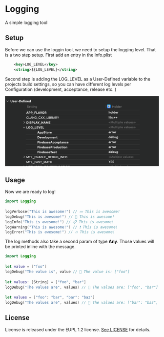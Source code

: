 # Logging

A simple logging tool

## Setup

Before we can use the loggin tool, we need to setup the logging level. That is a two step setup. First add an entry in the Info.plist

```xml
	<key>LOG_LEVEL</key>
	<string>${LOG_LEVEL}</string>
```

Second step is adding the LOG_LEVEL as a User-Defined variable to the projects build settings, so you can have different log levels per Configuration (development, acceptance, release etc. )

![user-defined-settings](user-defined-settings.png)

## Usage

Now we are ready to log!

```swift
import Logging

logVerbose("This is awesome!") // 💤 This is awesome!
logDebug("This is awesome!") // 🐞 This is awesome!
logInfo("This is awesome!") // 📋 This is awesome!
logWarning("This is awesome!") // ❗️ This is awesome!
logError("This is awesome!") // 🔥 This is awesome!
```



The log methods also take a second param of type **Any**. Those values will be printed inline with the message. 

```swift
import Logging

let value = ["foo"]
logDebug("The value is", value // 🐞 The value is: ["foo"]
             
let values: [String] = ["foo", "bar"]
logDebug("The values are", values) // 🐞 The values are: ["foo", "bar"]

let values = ["foo": "bar", "bar": "baz"]
logDebug("The values are", values) // 🐞 The values are: ["bar": "baz", "foo": "bar"]

```

## License

License is released under the EUPL 1.2 license. [See LICENSE](https://github.com/minvws/nl-rdo-app-ios-modules/blob/master/LICENSE.txt) for details.